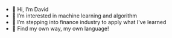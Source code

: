 - 👋 Hi, I’m David
- 👀 I’m interested in machine learning and algorithm
- 🌱 I’m stepping into finance industry to apply what I've learned
- 💞️ Find my own way, my own language!

<!---
xlsi/xlsi is a ✨ special ✨ repository because its `README.md` (this file) appears on your GitHub profile.
You can click the Preview link to take a look at your changes.
--->
